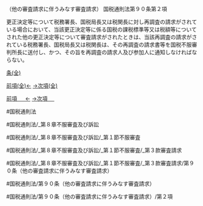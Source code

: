 （他の審査請求に伴うみなす審査請求）
国税通則法第９０条第２項

更正決定等について税務署長、国税局長又は税関長に対し再調査の請求がされている場合において、当該更正決定等に係る国税の課税標準等又は税額等についてされた他の更正決定等について審査請求がされたときは、当該再調査の請求がされている税務署長、国税局長又は税関長は、その再調査の請求書等を国税不服審判所長に送付し、かつ、その旨を再調査の請求人及び参加人に通知しなければならない。

[条(全)](国税通則法＿＿＿＿＿第９０条_.md)

[前項(全)←](国税通則法＿＿＿＿＿第９０条第１項_.md)    [→次項(全)](国税通則法＿＿＿＿＿第９０条第３項_.md)

[前項 　 ←](国税通則法＿＿＿＿＿第９０条第１項.md)    [→次項 　 ](国税通則法＿＿＿＿＿第９０条第３項.md)



#国税通則法

#国税通則法/_第８章不服審査及び訴訟

#国税通則法/_第８章不服審査及び訴訟/_第１節不服審査

#国税通則法/_第８章不服審査及び訴訟/_第１節不服審査/_第３款審査請求

#国税通則法/_第８章不服審査及び訴訟/_第１節不服審査/_第３款審査請求/第９０条（他の審査請求に伴うみなす審査請求）

#国税通則法/第９０条（他の審査請求に伴うみなす審査請求）

#国税通則法/第９０条（他の審査請求に伴うみなす審査請求）/第２項

